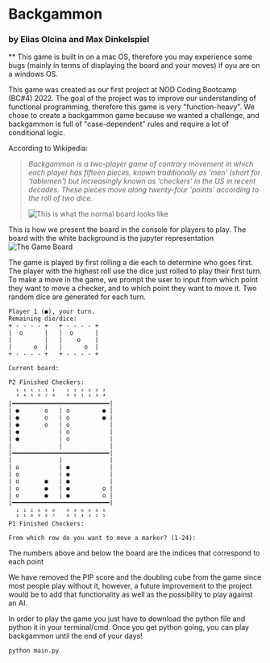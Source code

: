 # Backgammon
### by Elias Olcina and Max Dinkelspiel

** This game is built in on a mac OS, therefore you may experience some bugs (mainly in terms of displaying the board and your moves) if oyu are on a windows OS. 

This game was created as our first project at NOD Coding Bootcamp (BC#4) 2022. The goal of the project was to improve our understanding of functional programming, therefore this game is very "function-heavy". We chose to create a backgammon game because we wanted a challenge, and backgammon is full of "case-dependent" rules and require a lot of conditional logic.

According to Wikipedia:
> *Backgammon is a two-player game of contrary movement in which each player has fifteen pieces, known traditionally as 'men' (short for 'tablemen') but increasingly known as 'checkers' in the US in recent decades. These pieces move along twenty-four 'points' according to the roll of two dice.* </br>
>
>![This is what the normal board looks like](https://i.imgur.com/koK7yPS.png)




This is how we present the board in the console for players to play. The board with the white background is the jupyter representation</br>
![The Game Board](https://i.imgur.com/eHEGr4J.png) 

The game is played by first rolling a die each to determine who goes first. The player with the highest roll use the dice just rolled to play their first turn. To make a move in the game, we prompt the user to input from which point they want to move a checker, and to which point they want to move it. Two random dice are generated for each turn.



```
Player 1 (●), your turn.
Remaining die/dice:
+ - - - - +   + - - - - +
|  o      |   |  o      |
|         |   |    o    |
|      o  |   |      o  |
+ - - - - +   + - - - - +

Current board:

P2 Finished Checkers:
  ₁ ₁ ₁ ₁ ₁ ₁   ₁ ₂ ₂ ₂ ₂ ₂
  ³ ⁴ ⁵ ⁶ ⁷ ⁸   ⁹ ⁰ ¹ ² ³ ⁴
|━━━━━━━━━━━━━━━━━━━━━━━━━━━|
| ●       o   | o         ● |
| ●       o   | o         ● |
| ●       o   | o           |
| ●           | o           |
| ●           | o           |
|             |             |
|━━━━━━━━━━━━━━━━━━━━━━━━━━━|
|             |             |
| o           | ●           |
| o           | ●           |
| o       ●   | ●           |
| o       ●   | ●         o |
| o       ●   | ●         o |
|━━━━━━━━━━━━━━━━━━━━━━━━━━━|
  ₁ ₁ ₁ ₀ ₀ ₀   ₀ ₀ ₀ ₀ ₀ ₀
  ² ¹ ⁰ ⁹ ⁸ ⁷   ⁶ ⁵ ⁴ ³ ² ¹
P1 Finished Checkers:
  
From which row do you want to move a marker? (1-24):
```
The numbers above and below the board are the indices that correspond to each point 

We have removed the PIP score and the doubling cube from the game since most people play without it, however, a future improvement to the project would be to add that functionality as well as the possibility to play against an AI.

In order to play the game you just have to download the python file and python it in your terminal/cmd. Once you get python going, you can play backgammon until the end of your days!

```
python main.py
```
